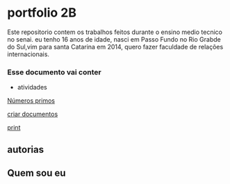 # portfolio 2B
Este repositorio contem os trabalhos feitos durante o ensino medio tecnico no senai. eu tenho 16 anos de idade, nasci em Passo Fundo no Rio Grabde do Sul,vim para santa Catarina em 2014, quero fazer faculdade de relações internacionais.
### Esse documento vai conter ###
* atividades

[Números primos](https://github.com/lahs2301/portfolio2B/blob/main/n%C3%BAmeros%20primos.java])

[criar documentos](https://github.com/lahs2301/portfolio2B/blob/main/criar%20documentos.java])

[print](https://github.com/lahs2301/portfolio2B/blob/main/print.java])

## autorias ##
## Quem sou eu ##


